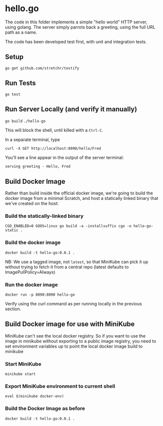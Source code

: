 # hello.go

The code in this folder implements a simple "hello world" HTTP server, using golang. The server simply parrots back a greeting, using the full URL path as a name.

The code has been developed test first, with unit and integration tests. 

## Setup

`go get github.com/stretchr/testify`

## Run Tests

`go test`

## Run Server Locally (and verify it manually)

`go build`
`./hello-go` 

This will block the shell, until killed with a `Ctrl-C`.

In a separate terminal, type

`curl -X GET http://localhost:8090/hello/Fred`

You'll see a line appear in the output of the server terminal:

`serving greeting - Hello, Fred`

## Build Docker Image

Rather than build inside the official docker image, we're going to build the docker image from a minimal Scratch, and host
a statically linked binary that we've created on the host:

### Build the statically-linked binary
`CGO_ENABLED=0 GOOS=linux go build -a -installsuffix cgo -o hello-go-static .`

### Build the docker image
`docker build -t hello-go:0.0.1 .`

NB: We use a tagged image, not `latest`, so that MiniKube can pick it up without trying to fetch it from a central repo (latest defaults to ImagePullPolicy=Always)

### Run the docker image
`docker run -p 8090:8090 hello-go`

Verify using the curl command as per running locally in the previous section.

## Build Docker image for use with MiniKube

MiniKube can't see the local docker registry. So if you want to use the image in minikube without exporting to a public
image registry, you need to set environment variables up to point the local docker image build to minikube

### Start MiniKube

`minikube start`

### Export MiniKube environment to current shell

`eval $(minikube docker-env)`

### Build the Docker Image as before

`docker build -t hello-go:0.0.1 .`